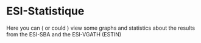 # ESI-Statistique
Here you can ( or could ) view some graphs and statistics about the results from the ESI-SBA and the ESI-VGATH (ESTIN)
